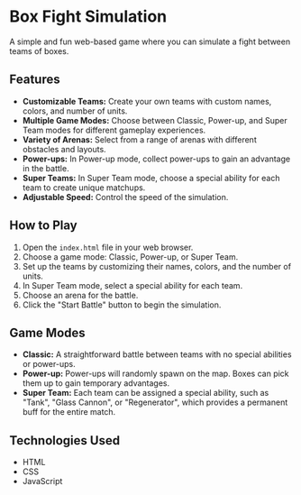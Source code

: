 # Box Fight Simulation

A simple and fun web-based game where you can simulate a fight between teams of boxes.

## Features

*   **Customizable Teams:** Create your own teams with custom names, colors, and number of units.
*   **Multiple Game Modes:** Choose between Classic, Power-up, and Super Team modes for different gameplay experiences.
*   **Variety of Arenas:** Select from a range of arenas with different obstacles and layouts.
*   **Power-ups:** In Power-up mode, collect power-ups to gain an advantage in the battle.
*   **Super Teams:** In Super Team mode, choose a special ability for each team to create unique matchups.
*   **Adjustable Speed:** Control the speed of the simulation.

## How to Play

1.  Open the `index.html` file in your web browser.
2.  Choose a game mode: Classic, Power-up, or Super Team.
3.  Set up the teams by customizing their names, colors, and the number of units.
4.  In Super Team mode, select a special ability for each team.
5.  Choose an arena for the battle.
6.  Click the "Start Battle" button to begin the simulation.

## Game Modes

*   **Classic:** A straightforward battle between teams with no special abilities or power-ups.
*   **Power-up:** Power-ups will randomly spawn on the map. Boxes can pick them up to gain temporary advantages.
*   **Super Team:** Each team can be assigned a special ability, such as "Tank", "Glass Cannon", or "Regenerator", which provides a permanent buff for the entire match.

## Technologies Used

*   HTML
*   CSS
*   JavaScript
